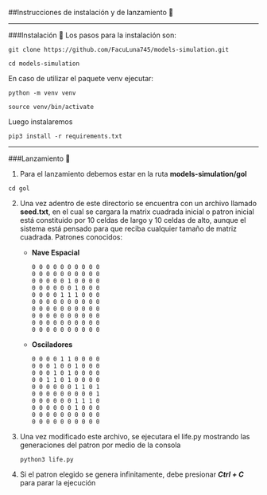 ##Instrucciones de instalación y de lanzamiento 📄
<hr>

###Instalación 🔧 
Los pasos para la instalación son:
```
git clone https://github.com/FacuLuna745/models-simulation.git
```
```
cd models-simulation
```
En caso de utilizar el paquete venv ejecutar:
```
python -m venv venv
```
```
source venv/bin/activate
```
Luego instalaremos
```
pip3 install -r requirements.txt
```
<hr>

###Lanzamiento 🚀
1. Para el lanzamiento debemos estar en la ruta **models-simulation/gol**
```
cd gol
```
2. Una vez adentro de este directorio se encuentra con un archivo llamado **seed.txt**, en el
cual se cargara la matrix cuadrada inicial o patron inicial está constituido por 10 celdas de largo y 
   10 celdas de alto, aunque el sistema está pensado para que reciba cualquier tamaño de matriz cuadrada. 
   Patrones conocidos:
   
   - **Nave Espacial**
      ```
      0 0 0 0 0 0 0 0 0 0 
      0 0 0 0 0 0 0 0 0 0
      0 0 0 0 0 1 0 0 0 0
      0 0 0 0 0 0 1 0 0 0
      0 0 0 0 1 1 1 0 0 0 
      0 0 0 0 0 0 0 0 0 0
      0 0 0 0 0 0 0 0 0 0
      0 0 0 0 0 0 0 0 0 0
      0 0 0 0 0 0 0 0 0 0
      0 0 0 0 0 0 0 0 0 0 
      ```
   - **Osciladores**
      ```
      0 0 0 0 1 1 0 0 0 0 
      0 0 0 1 0 0 1 0 0 0
      0 0 0 1 0 1 0 0 0 0
      0 0 1 1 0 1 0 0 0 0
      0 0 0 0 0 0 1 1 0 1 
      0 0 0 0 0 0 0 0 0 1
      0 0 0 0 0 0 1 1 1 0
      0 0 0 0 0 0 1 0 0 0
      0 0 0 0 0 0 0 0 0 0
      0 0 0 0 0 0 0 0 0 0 
      ```

3. Una vez modificado este archivo, se ejecutara el life.py mostrando las
generaciones del patron por medio de la consola
   ```
   python3 life.py
   ```

4. Si el patron elegido se genera infinitamente, debe presionar **_Ctrl + C_** para parar la
ejecución